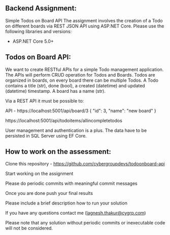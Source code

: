 ## Backend Assignment: 
Simple Todos on Board API The assignment involves the creation of a Todo on different boards via REST JSON API using ASP.NET Core. Please use the following libraries and versions:
   - ASP.NET Core 5.0+

## Todos on Board API: 
We want to create RESTful APIs for a simple Todo management application. The APIs will perform CRUD operation for Todos and Boards. Todos are organized in boards, on every board there can be multiple Todos. A Todo contains a title (str), done (bool), a created (datetime) and updated (datetime) timestamp. A board has a name (str).

Via a REST API it must be possible to:
<!-- - List all boards  -->
<!-- - Add a new board  -->
<!-- - Change a board's title  -->
API - https://localhost:5001/api/board/3
{
    "id": 3,
    "name": "new board"
}

<!-- - Remove a board  -->
<!-- - List all Todos on a board  -->

<!-- - List only uncompleted Todos  -->
https://localhost:5001/api/todoitems/allincompletetodos


<!-- - Add a Todo to a board  -->
<!-- - Change a Todo's title or status  -->
<!-- - Delete a Todo  -->

User management and authentication is a plus. The data have to be persisted in SQL Server using EF Core.

## How to work on the assessment:
Clone this repository - https://github.com/cybergroupdevs/todoonboard-api

Start working on the assignment

Please do periodic commits with meaningful commit messages

Once you are done push your final results

Please include a brief description how to run your solution

If you have any questions contact me (lagnesh.thakur@cygrp.com)

Please note that any solution without periodic commits or inexecutable code will not be considered.
